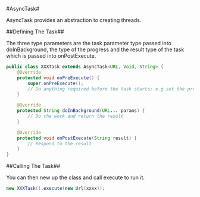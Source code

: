 #AsyncTask#

AsyncTask provides an abstraction to creating threads.

##Defining The Task##

The three type parameters are the task parameter type passed into doInBackground,  the type of the progress and the result type of the task which is passed into onPostExecute.

```java
public class XXXTask extends AsyncTask<URL, Void, String> {
    @Override
    protected void onPreExecute() {
        super.onPreExecute();
        // Do anything required before the task starts; e.g set the progress bar to visible etc
    }

    @Override
    protected String doInBackground(URL... params) {
    	// Do the work and return the result
    }

    @Override
    protected void onPostExecute(String result) {
    	// Respond to the result
    }
}
```


##Calling The Task##

You can then new up the class and call execute to run it.

```java
new XXXTask().execute(new Url(xxxx));
```